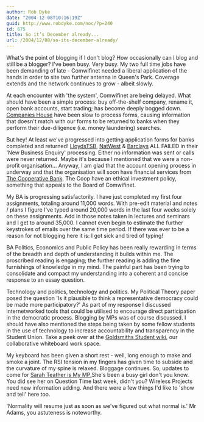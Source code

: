 ```yaml
---
author: Rob Dyke
date: "2004-12-08T10:16:19Z"
guid: http://www.robdyke.com/noc/?p=240
id: 675
title: So it’s December already...
url: /2004/12/08/so-its-december-already/
---
```

What's the point of blogging if I don't blog? How occasionally can I blog and still be a blogger? I've been busy. Very busy. My two full time jobs have been demanding of late - Comwifinet needed a liberal application of the hands in order to site two further antenna in Queen's Park. Coverage extends and the network continues to grow - albeit slowly.

At each encounter with 'the system', Comwifinet are being delayed. What should have been a simple process: buy off-the-shelf company, rename it, open bank accounts, start trading; has become deeply bogged down. [Companies House](http://www.companieshouse.gov.uk/) have been slow to process forms, causing information that doesn't match with our forms to be returned to banks when they perform their due-diligence (i.e. money laundering) searches.

But hey! At least we've progressed into getting application forms for banks completed and returned! [LloydsTSB](http://www.lloydstsb.com/), [NatWest](http://www.natwest.com/) & [Barclays](http://www.barclays.com/) ALL FAILED in their 'New Business Enquiry' processing. Either no information was sent or calls were never returned. Maybe it's because I mentioned that we were a non-profit organisation... Anyway, I am glad that the account opening process in underway and that the organisation will soon have financial services from [The Cooperative Bank](http://www.co-operativebank.co.uk). The Coop have an ethical investment policy, something that appeals to the Board of Comwifinet.

My BA is progressing satisfactorily. I have just completed my first four assignments, totaling around 11,000 words. With pre-edit material and notes / plans I figure I've typed around 20,000 words in the last four weeks solely on these assignments. Add in those notes taken in lectures and seminars and I get to around 35,000. I cannot even begin to estimate the further keystrokes of emails over the same time period. If there was ever to be a reason for not blogging here it is: I got sick and tired of typing!

BA Politics, Economics and Public Policy has been really rewarding in terms of the breadth and depth of understanding it builds within me. The proscribed reading is engaging; the further reading is adding the fine furnishings of knowledge in my mind. The painful part has been trying to consolidate and compact my understanding into a coherent and concise response to an essay question.

Technology and politics, technology and politics. My Political Theory paper posed the question 'Is it plausible to think a representative democracy could be made more participatory?' As part of my response I discussed internetworked tools that could be utilised to encourage direct participation in the democratic process. Blogging by MPs was of course discussed. I should have also mentioned the steps being taken by some fellow students in the use of technology to increase accountability and transparency in the Student Union. Take a peek over at the [Goldsmiths Student wiki](http://gold.socialtools.net/), our collaborative whiteboard work space. 

My keyboard has been given a short rest - well, long enough to make and smoke a joint. The RSI tension in my fingers has given time to subside and the curvature of my spine is relaxed. Bloggage continues. So, updates to come for [Sarah Teather is My MP.](http://sarah-teather-mp.blogspot.com/)She's been a busy girl don't you know. You did see her on Question Time last week, didn't you? Wireless Projects need new information adding. And there were a few things I'd like to 'show and tell' here too.

'Normality will resume just as soon as we've figured out what normal is.' Mr Adams, you astuteness is noteworthy.